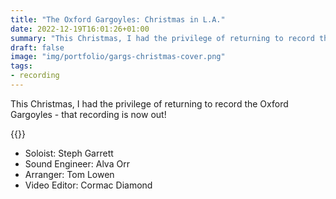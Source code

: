 ```yaml
---
title: "The Oxford Gargoyles: Christmas in L.A."
date: 2022-12-19T16:01:26+01:00
summary: "This Christmas, I had the privilege of returning to record the Oxford Gargoyles - that recording is now out!"
draft: false
image: "img/portfolio/gargs-christmas-cover.png"
tags:
- recording
---
```


This Christmas, I had the privilege of returning to record the Oxford Gargoyles - that recording is now out!

{{<youtube id="5gKew_0coy8">}}

- Soloist: Steph Garrett
- Sound Engineer: Alva Orr
- Arranger: Tom Lowen
- Video Editor: Cormac Diamond
